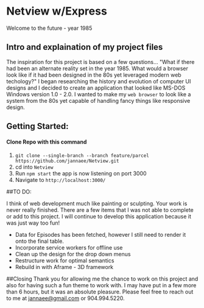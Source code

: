 # Netview w/Express
Welcome to the future - year 1985


## Intro and explaination of my project files
The inspiration for this project is based on a few questions... "What if there had been an alternate reality set in the year 1985. What would a browser look like if it had been designed in the 80s yet leveraged modern web techology?" I began researching the history and evolution of computer UI designs and I decided to create an application that looked like MS-DOS Windows version 1.0 - 2.0. I wanted to make my `web browser` to look like a system from the 80s yet capable of handling fancy things like responsive design.

## Getting Started:
#### Clone Repo with this command
1. `git clone --single-branch --branch feature/parcel https://github.com/jannaee/Netview.git`
2. cd into `Netview`
3. Run `npm start` the app is now listening on port 3000
4. Navigate to `http://localhost:3000/`

##TO DO:

I think of web development much like painting or sculpting. Your work is never really finished. There are a few items that I was not able to complete or add to this project. I will continue to develop this application because it was just way too fun!

- Data for Episodes has been fetched, however I still need to render it onto the final table.
- Incorporate service workers for offline use
- Clean up the design for the drop down menus
- Restructure work for optimal semantics
- Rebuild in with Aframe - 3D framework


##Closing
Thank you for allowing me the chance to work on this project and also for having such a fun theme to work with. I may have put in a few more than 6 hours, but it was an absolute pleasure. Please feel free to reach out to me at jannaee@gmail.com or 904.994.5220.
